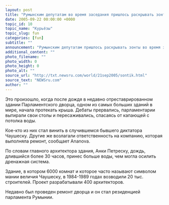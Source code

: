 ```yaml
---
layout: post
title: "Румынским депутатам во время заседания пришлось раскрывать зонты"
date: 2005-09-22 00:00:00 +0000
topic_id: 10
topic_name: "Курьёзы"
topic_slug: fun
categories: [fun]
subtitle: ""
announcement: "Румынским депутатам пришлось раскрывать зонты во время заседания в здании парламента."
additional_content: ""
photo_filename: ""
photo_width: 0
photo_height: 0
photo_alt: ""
source_url: "http://txt.newsru.com/world/21sep2005/sontik.html"
source_text: "NEWSru.com"
author: ""
---
```

Это произошло, когда после дождя в недавно отреставрированном здании Парламентского дворца, одном из самых больших зданий в мире, начала протекать крыша. Дебаты прервались, парламентарии вытирали свои столы и пересаживались, спасаясь от капающей с потолка воды.

Кое-кто из них стал винить в случившемся бывшего диктатора Чаушеску. Другие же возлагали ответственность на компанию, которая выполняла ремонт, сообщает Аnanova.

По словам главного архитектора здания, Анки Петреску, дождь, длившийся более 30 часов, принес больше воды, чем могла осилить дренажная система.

Здание, в котором 6000 комнат и которое часто называют символом мании величия Чаушеску, в 1984-1989 годах возводили 20 тыс. строителей. Проект разрабатывали 400 архитекторов.

Недавно был проведен ремонт дворца и он стал резиденцией парламента Румынии.
